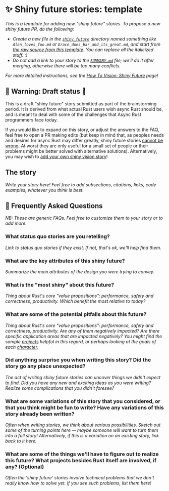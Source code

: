 # ✨ Shiny future stories: template

*This is a template for adding new "shiny future" stories. To propose a new shiny future PR, do the following:*

* *Create a new file in the [`shiny_future`] directory named something like `Alan_loves_foo.md` or `Grace_does_bar_and_its_great.md`, and start from [the raw source from this template]. You can replace all the italicized stuff. :)*
* *Do not add a link to your story to the [`SUMMARY.md`] file; we'll do it after merging, otherwise there will be too many conflicts.*

*For more detailed instructions, see the [How To Vision: Shiny Future] page!*

[How To Vision: Shiny Future]: ../shiny_future.md
[the raw source from this template]: https://raw.githubusercontent.com/rust-lang/wg-async-foundations/master/src/vision/shiny_future/template.md
[`shiny_future`]: https://github.com/rust-lang/wg-async-foundations/tree/master/src/vision/shiny_future
[`SUMMARY.md`]: https://github.com/rust-lang/wg-async-foundations/blob/master/src/SUMMARY.md


## 🚧 Warning: Draft status 🚧

This is a draft "shiny future" story submitted as part of the brainstorming period. It is derived from what actual Rust users wish async Rust should be, and is meant to deal with some of the challenges that Async Rust programmers face today.

If you would like to expand on this story, or adjust the answers to the FAQ, feel free to open a PR making edits (but keep in mind that, as peoples needs and desires for async Rust may differ greatly, shiny future stories [cannot be wrong]. At worst they are only useful for a small set of people or their problems might be better solved with alternative solutions). Alternatively, you may wish to [add your own shiny vision story][htvsq]!

## The story

*Write your story here! Feel free to add subsections, citations, links, code examples, whatever you think is best.*

## 🤔 Frequently Asked Questions

*NB: These are generic FAQs. Feel free to customize them to your story or to add more.*

### What status quo stories are you retelling?

*Link to status quo stories if they exist. If not, that's ok, we'll help find them.*

### What are the key attributes of this shiny future?

*Summarize the main attributes of the design you were trying to convey.*

### What is the "most shiny" about this future? 

*Thing about Rust's core "value propositions": performance, safety and correctness, productivity. Which benefit the most relative to today?*

### What are some of the potential pitfalls about this future?

*Thing about Rust's core "value propositions": performance, safety and correctness, productivity. Are any of them negatively impacted? Are there specific application areas that are impacted negatively? You might find the sample [projects] helpful in this regard, or perhaps looking at the goals of each [character].*

### Did anything surprise you when writing this story? Did the story go any place unexpected?

*The act of writing shiny future stories can uncover things we didn't expect to find. Did you have any new and exciting ideas as you were writing? Realize some complications that you didn't foresee?*

### What are some variations of this story that you considered, or that you think might be fun to write? Have any variations of this story already been written?

*Often when writing stories, we think about various possibilities. Sketch out some of the turning points here -- maybe someone will want to turn them into a full story! Alternatively, if this is a variation on an existing story, link back to it here.*

### What are some of the things we'll have to figure out to realize this future? What projects besides Rust itself are involved, if any? (Optional)

*Often the 'shiny future' stories involve technical problems that we don't really know how to solve yet. If you see such problems, list them here!*



[character]: ../../characters.md
[comment]: ../../how_to_vision/comment.md
[status quo stories]: ../status_quo.md
[Alan]: ../../characters/alan.md
[Grace]: ../../characters/grace.md
[Niklaus]: ../../characters/niklaus.md
[Barbara]: ../../characters/barbara.md
[projects]: ../../projects.md
[htvsq]: ../shiny_future.md
[cannot be wrong]: ../../how_to_vision/comment.md#comment-to-understand-or-improve-not-to-negate-or-dissuade
